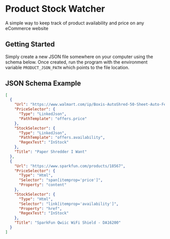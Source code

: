# Product Stock Watcher
A simple way to keep track of product availability and price on any eCommerce website

## Getting Started
Simply create a new JSON file somewhere on your computer using the schema below. Once created, run the program with the environment variable `PRODUCT_JSON_PATH` which points to the file location.

## JSON Schema Example
```json
[
  {
    "Url": "https://www.walmart.com/ip/Boxis-AutoShred-50-Sheet-Auto-Feed-Microcut-Paper-Shredder-Includes-a-12-Pack-of-Shredcare-Lubricant-Sheets/382914472",
    "PriceSelector": {
      "Type": "LinkedJson",
      "PathTemplate": "offers.price"
    },
    "StockSelector": {
      "Type": "LinkedJson",
      "PathTemplate": "offers.availability",
      "RegexTest": "InStock"
    },
    "Title": "Paper Shredder I Want"
  },
  {
    "Url": "https://www.sparkfun.com/products/18567",
    "PriceSelector": {
      "Type": "Html",
      "Selector": "span[itemprop='price']",
      "Property": "content"
    },
    "StockSelector": {
      "Type": "Html",
      "Selector": "link[itemprop='availability']",
      "Property": "href",
      "RegexTest": "InStock"
    },
    "Title": "SparkFun Qwiic WiFi Shield - DA16200"
  }
]
```
